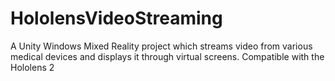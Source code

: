 # HololensVideoStreaming
A Unity Windows Mixed Reality project which streams video from various medical devices and displays it through virtual screens. Compatible with the Hololens 2
